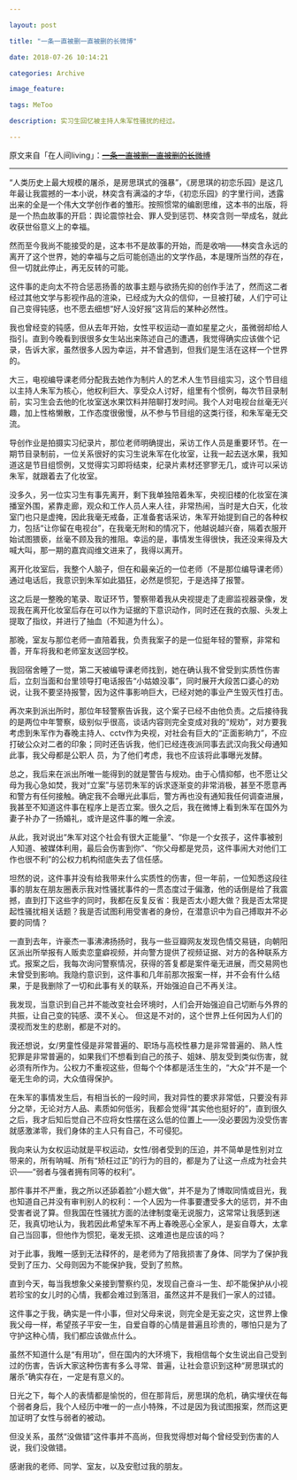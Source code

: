 ```yaml
---

layout: post

title: "一条一直被删一直被删的长微博"

date: 2018-07-26 10:14:21

categories: Archive

image_feature:

tags: MeToo

description: 实习生回忆被主持人朱军性骚扰的经过。

---
```


原文来自「在人间living」：~~[一条一直被删一直被删的长微博](https://mp.weixin.qq.com/s/UA0Fc42kGxzuPXV9yZSoOQ)~~

---

“人类历史上最大规模的屠杀，是房思琪式的强暴”，《房思琪的初恋乐园》是这几年最让我震撼的一本小说，林奕含有满溢的才华，《初恋乐园》的字里行间，透露出来的全是一个伟大文学创作者的雏形。按照惯常的编剧思维，这本书的出版，将是一个热血故事的开启：舆论震惊社会、罪人受到惩罚、林奕含则一举成名，就此收获世俗意义上的幸福。

然而至今我尚不能接受的是，这本书不是故事的开始，而是收哨——林奕含永远的离开了这个世界，她的幸福与之后可能创造出的文学作品，本是理所当然的存在，但一切就此停止，再无反转的可能。

这件事的走向太不符合惩恶扬善的故事主题与欲扬先抑的创作手法了，然而这二者经过其他文学与影视作品的渲染，已经成为大众的信仰，一旦被打破，人们宁可让自己变得钝感，也不愿去细想“好人没好报”这背后的某种必然性。

我也曾经变的钝感，但从去年开始，女性平权运动一直如星星之火，虽微弱却给人指引。直到今晚看到很很多女生站出来陈述自己的遭遇，我觉得确实应该做个记录，告诉大家，虽然很多人因为幸运，并不曾遇到，但我们是生活在这样一个世界的。

大三，电视编导课老师分配我去她作为制片人的艺术人生节目组实习，这个节目组以主持人朱军为核心，他权利巨大、享受众人讨好，组里有个惯例，每次节目录制前，实习生会去他的化妆室送水果饮料并陪聊打发时间。我个人对电视台丝毫无兴趣，加上性格懒散，工作态度很傲慢，从不参与节目组的这类行径，和朱军毫无交流。

导创作业是拍摄实习纪录片，那位老师明确提出，采访工作人员是重要环节。在一期节目录制前，一位关系很好的实习生说朱军在化妆室，让我一起去送水果，我知道这是节目组惯例，又觉得实习即将结束，纪录片素材还寥寥无几，或许可以采访朱军，就跟着去了化妆室。

没多久，另一位实习生有事先离开，剩下我单独陪着朱军，央视旧楼的化妆室在演播室外围，紧靠走廊，观众和工作人员人来人往，非常热闹，当时是大白天，化妆室门也只是虚掩，因此我毫无戒备，正准备套话采访，朱军开始提到自己的各种权力，包括“让你留在电视台”，在我毫无附和的情况下，他越说越兴奋，隔着衣服开始试图猥亵，丝毫不顾及我的推阻。幸运的是，事情发生得很快，我还没来得及大喊大叫，那一期的嘉宾阎维文进来了，我得以离开。

离开化妆室后，我整个人脑子，但在和最亲近的一位老师（不是那位编导课老师）通过电话后，我意识到朱军如此猖狂，必然是惯犯，于是选择了报警。

这之后是一整晚的笔录、取证环节，警察带着我从央视提走了走廊监视器录像，发现我在离开化妆室后存在可以作为证据的下意识动作，同时还在我的衣服、头发上提取了指纹，并进行了抽血（不知道为什么）。

那晚，室友与那位老师一直陪着我，负责我案子的是一位挺年轻的警察，非常和善，开车将我和老师室友送回学校。

我回宿舍睡了一觉，第二天被编导课老师找到，她在确认我不曾受到实质性伤害后，立刻当面和台里领导打电话报告“小姑娘没事”，同时展开大段苦口婆心的劝说，让我不要坚持报警，因为这件事影响巨大，已经对她的事业产生毁灭性打击。

再次来到派出所时，那位年轻警察告诉我，这个案子已经不由他负责。之后接待我的是两位中年警察，级别似乎很高，谈话内容则完全变成对我的“规劝”，对方要我考虑到朱军作为春晚主持人、cctv作为央视，对社会有巨大的“正面影晌力”，不应打破公众对二者的印象；同时还告诉我，他们已经连夜派同事去武汉向我父母通知此事，我父母都是公职人 员，为了他们考虑，我也不应该将此事曝光发酵。

总之，我后来在派出所唯一能得到的就是警告与规劝。由于心情抑郁，也不愿让父母为我心急如焚，我对“立案”与惩罚朱军的诉求逐渐变的非常消极，甚至不愿意再和警方有任何接触。确定我不会曝光此事后，警方再也没有通知我任何调查进展，我甚至不知道这件事在程序上是否立案。很久之后，我在微博上看到朱军在国外为妻子补办了一扬婚礼，或许是这件事的睢一余波。

从此，我对说出“朱军对这个社会有很大正能量”、“你是一个女孩子，这件事被别人知道、被媒体利用，最后会伤害到你”、“你父母都是党员，这件事闹大对他们工作也很不利”的公权力机构彻底失去了信任感。

坦然的说，这件事并没有给我带来什么实质性的伤害，但一年前，一位知悉这段往事的朋友在朋友圈表示我对性骚扰事件的一贯态度过于偏激，他的话倒是给了我震撼，直到打下这些字的同时，我都在反复反省：我是否太小题大做？我是否太常提起性骚扰相关话题？我是否试图利用受害者的身份，在潜意识中为自己搏取并不必要的同情？

一直到去年，许豪杰一事沸沸扬扬时，我与一些豆瓣网友发现色情交易链，向朝阳区派出所举报有人贩卖恋童癖视频，并向警方提供了视频证据、对方的各种联系方式。报案之后，我每次询问警察情况，获得的答复都是案件毫无进展，而交易网也未曾受到影响。我隐约意识到，这件事和几年前那次报案一样，并不会有什么结果，于是我删除了一切和此事有关的联系，开始强迫自己不再关注。

我发现，当意识到自己并不能改变社会环境时，人们会开始强迫自己切断与外界的共振，让自己变的钝感、漠不关心。
但这是不对的，这个世界上任何因为人们的漠视而发生的悲剧，都是不对的。

我还想说，女/男童性侵是非常普遍的、职场与高校性暴力是非常普遍的、熟人性犯罪是非常普遍的，如果我们不想看到自己的孩子、姐妹、朋友受到类似伤害，就必须有所作为。公权力不重视这些，但每个个体都是活生生的，“大众”并不是一个毫无生命的词，大众值得保护。

在朱军的事情发生后，有相当长的一段时间，我对异性的要求非常低，只要没有非分之举，无论对方人品、素质如何低劣，我都会觉得“其实他也挺好的”，直到很久之后，我才后知后觉自己不应将女性摆在这么低的位置上——没必要因为没受伤害就感激涕零，我们身体的主人只有自己，不可侵犯。

我向来认为女权运动就是平权运动，女性/弱者受到的压迫，并不简单是性别对立带来的，所有呐喊、所有“矫枉过正”的行为的目的，都是为了让这一点成为社会共识——“弱者与强者拥有同等的权利”。

那件事并不严重，我之所以还舔着脸“小题大做”，并不是为了博取同情或目光，我也知道自己并没有审判别人的权利：一个人因为一件事要遭受多大的惩罚，并不由受害者说了算。但我国在性骚扰方面的法律制度毫无说服力，这常常让我感到迷茫，我真切地认为，我若因此希望朱军不再上春晚恶心全家人，是妄自尊大，太拿自己当回事，但他作为惯犯，毫发无损、这难道也是应该的吗？

对于此事，我睢一感到无法释怀的，是老师为了陪我损害了身体、同学为了保护我受到了压力、父母则因为不能保护我，受到了煎熬。

直到今天，每当我想象父亲接到警察约见，发现自己奋斗一生、却不能保护从小视若珍宝的女儿时的心情，我都会难过到落泪，虽然这并不是我们一家人的过错。

这件事之于我，确实是一件小事，但对父母来说，则完全是无妄之灾，这世界上像我父母一样，希望孩子平安一生，自爱自尊的心情是普遍且珍贵的，哪怕只是为了守护这种心情，我们都应该做点什么。

虽然不知道什么是“有用功”，但在国内的大环境下，我相信每个女生说出自己受到过的伤害，告诉大家这种伤害有多么寻常、普遍，让社会意识到这种“房思琪式的屠杀”确实存在，一定是有意义的。

日光之下，每个人的表情都是愉悦的，但在那背后，房思琪的危机，确实埋伏在每个弱者身后，我个人经历中唯一的一点小特殊，不过是因为我试图报案，然而这更加证明了女性与弱者的被动。

但没关系，虽然“没做错”这件事并不高尚，但我觉得想对每个曾经受到伤害的人说，我们没做错。

感谢我的老师、同学、室友，以及安慰过我的朋友。
